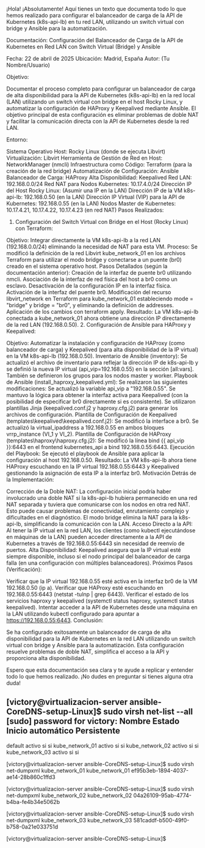 ¡Hola! ¡Absolutamente! Aquí tienes un texto que documenta todo lo que hemos realizado para configurar el balanceador de carga de la API de Kubernetes (k8s-api-lb) en tu red LAN, utilizando un switch virtual con bridge y Ansible para la automatización.

Documentación: Configuración del Balanceador de Carga de la API de Kubernetes en Red LAN con Switch Virtual (Bridge) y Ansible

Fecha: 22 de abril de 2025
Ubicación: Madrid, España
Autor: (Tu Nombre/Usuario)

Objetivo:

Documentar el proceso completo para configurar un balanceador de carga de alta disponibilidad para la API de Kubernetes (k8s-api-lb) en la red local (LAN) utilizando un switch virtual con bridge en el host Rocky Linux, y automatizar la configuración de HAProxy y Keepalived mediante Ansible. El objetivo principal de esta configuración es eliminar problemas de doble NAT y facilitar la comunicación directa con la API de Kubernetes desde la red LAN.

Entorno:

Sistema Operativo Host: Rocky Linux (donde se ejecuta Libvirt)
Virtualización: Libvirt
Herramienta de Gestión de Red en Host: NetworkManager (nmcli)
Infraestructura como Código: Terraform (para la creación de la red bridge)
Automatización de Configuración: Ansible
Balanceador de Carga: HAProxy
Alta Disponibilidad: Keepalived
Red LAN: 192.168.0.0/24
Red NAT para Nodos Kubernetes: 10.17.4.0/24
Dirección IP del Host Rocky Linux: (Asumir una IP en la LAN)
Dirección IP de la VM k8s-api-lb: 192.168.0.50 (en la LAN)
Dirección IP Virtual (VIP) para la API de Kubernetes: 192.168.0.55 (en la LAN)
Nodos Master de Kubernetes: 10.17.4.21, 10.17.4.22, 10.17.4.23 (en red NAT)
Pasos Realizados:

1. Configuración del Switch Virtual con Bridge en el Host (Rocky Linux) con Terraform:

Objetivo: Integrar directamente la VM k8s-api-lb a la red LAN (192.168.0.0/24) eliminando la necesidad de NAT para esta VM.
Proceso: Se modificó la definición de la red Libvirt kube_network_01 en los archivos Terraform para utilizar el modo bridge y conectarse a un puente (br0) creado en el sistema operativo host.
Pasos Detallados (según la documentación anterior):
Creación de la interfaz de puente br0 utilizando nmcli.
Asociación de la interfaz de red física del host a br0 como un esclavo.
Desactivación de la configuración IP en la interfaz física.
Activación de la interfaz del puente br0.
Modificación del recurso libvirt_network en Terraform para kube_network_01 estableciendo mode = "bridge" y bridge = "br0", y eliminando la definición de addresses.
Aplicación de los cambios con terraform apply.
Resultado: La VM k8s-api-lb conectada a kube_network_01 ahora obtiene una dirección IP directamente de la red LAN (192.168.0.50).
2. Configuración de Ansible para HAProxy y Keepalived:

Objetivo: Automatizar la instalación y configuración de HAProxy (como balanceador de carga) y Keepalived (para alta disponibilidad de la IP virtual) en la VM k8s-api-lb (192.168.0.50).
Inventario de Ansible (inventory): Se actualizó el archivo de inventario para reflejar la dirección IP de k8s-api-lb y se definió la nueva IP virtual (api_vip=192.168.0.55) en la sección [all:vars]. También se definieron los grupos para los nodos master y worker.
Playbook de Ansible (install_haproxy_keepalived.yml): Se realizaron las siguientes modificaciones:
Se actualizó la variable api_vip a "192.168.0.55".
Se mantuvo la lógica para obtener la interfaz activa para Keepalived (con la posibilidad de especificar br0 directamente si es consistente).
Se utilizaron plantillas Jinja (keepalived.conf.j2 y haproxy.cfg.j2) para generar los archivos de configuración.
Plantilla de Configuración de Keepalived (templates\keepalived\keepalived.conf.j2):
Se modificó la interface a br0.
Se actualizó la virtual_ipaddress a 192.168.0.55 en ambos bloques vrrp_instance (VI_1 y VI_2).
Plantilla de Configuración de HAProxy (templates\haproxy\haproxy.cfg.j2):
Se modificó la línea bind {{ api_vip }}:6443 en el frontend kubernetes_api a bind 192.168.0.55:6443.
Ejecución del Playbook: Se ejecutó el playbook de Ansible para aplicar la configuración al host 192.168.0.50.
Resultado: La VM k8s-api-lb ahora tiene HAProxy escuchando en la IP virtual 192.168.0.55:6443 y Keepalived gestionando la asignación de esta IP a la interfaz br0.
Motivación Detrás de la Implementación:

Corrección de la Doble NAT: La configuración inicial podría haber involucrado una doble NAT si la k8s-api-lb hubiera permanecido en una red NAT separada y tuviera que comunicarse con los nodos en otra red NAT. Esto puede causar problemas de conectividad, enrutamiento complejo y dificultades en el diagnóstico. El modo bridge elimina la NAT para la k8s-api-lb, simplificando la comunicación con la LAN.
Acceso Directo a la API: Al tener la IP virtual en la red LAN, los clientes (como kubectl ejecutándose en máquinas de la LAN) pueden acceder directamente a la API de Kubernetes a través de 192.168.0.55:6443 sin necesidad de reenvío de puertos.
Alta Disponibilidad: Keepalived asegura que la IP virtual esté siempre disponible, incluso si el nodo principal del balanceador de carga falla (en una configuración con múltiples balanceadores).
Próximos Pasos (Verificación):

Verificar que la IP virtual 192.168.0.55 esté activa en la interfaz br0 de la VM 192.168.0.50 (ip a).
Verificar que HAProxy esté escuchando en 192.168.0.55:6443 (netstat -tulnp | grep 6443).
Verificar el estado de los servicios haproxy y keepalived (systemctl status haproxy, systemctl status keepalived).
Intentar acceder a la API de Kubernetes desde una máquina en la LAN utilizando kubectl configurado para apuntar a https://192.168.0.55:6443.
Conclusión:

Se ha configurado exitosamente un balanceador de carga de alta disponibilidad para la API de Kubernetes en la red LAN utilizando un switch virtual con bridge y Ansible para la automatización. Esta configuración resuelve problemas de doble NAT, simplifica el acceso a la API y proporciona alta disponibilidad.

Espero que esta documentación sea clara y te ayude a replicar y entender todo lo que hemos realizado. ¡No dudes en preguntar si tienes alguna otra duda!



[victory@virtualizacion-server ansible-CoreDNS-setup-Linux]$ sudo virsh net-list --all
[sudo] password for victory:
 Nombre            Estado   Inicio automático   Persistente
-------------------------------------------------------------
 default           activo   si                  si
 kube_network_01   activo   si                  si
 kube_network_02   activo   si                  si
 kube_network_03   activo   si                  si

[victory@virtualizacion-server ansible-CoreDNS-setup-Linux]$ sudo virsh net-dumpxml kube_network_01
<network connections='1'>
  <name>kube_network_01</name>
  <uuid>ef95b3eb-1894-4037-ae14-28b860c1ffd3</uuid>
  <forward mode='bridge'/>
  <bridge name='br0'/>
</network>

[victory@virtualizacion-server ansible-CoreDNS-setup-Linux]$ sudo virsh net-dumpxml kube_network_02
<network connections='4'>
  <name>kube_network_02</name>
  <uuid>04a26109-95ab-4774-b4ba-fe4b34e5062b</uuid>
  <forward mode='nat'>
    <nat>
      <port start='1024' end='65535'/>
    </nat>
  </forward>
  <bridge name='virbr_kube02' stp='on' delay='0'/>
  <mac address='52:54:00:ac:d2:81'/>
  <domain name='kube.internal'/>
  <ip family='ipv4' address='10.17.3.1' prefix='24'>
    <dhcp>
      <range start='10.17.3.2' end='10.17.3.254'/>
      <host mac='52:54:00:fa:a1:a0' name='load_balancer2' ip='10.17.3.13'/>
      <host mac='52:54:00:3a:00:ae' name='load_balancer1' ip='10.17.3.12'/>
      <host mac='52:54:00:ce:eb:e6' name='postgresql1' ip='10.17.3.14'/>
      <host mac='52:54:00:12:35:8e' name='infra-cluster' ip='10.17.3.11'/>
    </dhcp>
  </ip>
</network>

[victory@virtualizacion-server ansible-CoreDNS-setup-Linux]$ sudo virsh net-dumpxml kube_network_03
<network connections='2'>
  <name>kube_network_03</name>
  <uuid>581caddf-b500-49f0-b758-0a21e033751d</uuid>
  <forward mode='nat'>
    <nat>
      <port start='1024' end='65535'/>
    </nat>
  </forward>
  <bridge name='virbr_kube03' stp='on' delay='0'/>
  <mac address='52:54:00:04:40:c6'/>
  <domain name='kube.internal'/>
  <ip family='ipv4' address='10.17.4.1' prefix='24'>
    <dhcp>
      <range start='10.17.4.2' end='10.17.4.254'/>
      <host mac='52:54:00:e6:72:62' name='master3' ip='10.17.4.23'/>
      <host mac='52:54:00:0a:f3:77' name='master2' ip='10.17.4.22'/>
      <host mac='52:54:00:da:fe:c8' name='worker3' ip='10.17.4.26'/>
      <host mac='52:54:00:96:a9:cb' name='worker1' ip='10.17.4.24'/>
      <host mac='52:54:00:8e:01:97' name='worker2' ip='10.17.4.25'/>
      <host mac='52:54:00:c6:ba:3c' name='master1' ip='10.17.4.21'/>
      <host mac='52:54:00:12:fe:92' name='storage1' ip='10.17.4.27'/>
    </dhcp>
  </ip>
</network>

[victory@virtualizacion-server ansible-CoreDNS-setup-Linux]$
